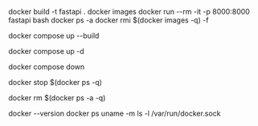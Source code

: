docker build -t fastapi . <!--to build the image-->
docker images <!--to list images-->
docker run --rm -it -p 8000:8000 fastapi bash <!--to run the container-->
docker ps -a <!--to list all containers (running and stopped)-->
docker rmi $(docker images -q) -f <!--to remove all images-->

<!-- after creating compose.yml -->

docker compose up --build <!--to start the app-->

<!-- or -->

docker compose up -d <!--to start the app in detached mode-->

<!-- to stop the app -->

docker compose down

<!-- to stop all containers -->

docker stop $(docker ps -q)

<!-- to remove all containers -->

docker rm $(docker ps -a -q)

docker --version <!--to check docker version-->
docker ps <!--to list running containers-->
uname -m <!--to check architecture m1/m2/m3 chip or intel-->
ls -l /var/run/docker.sock <!--to check permissions-->
